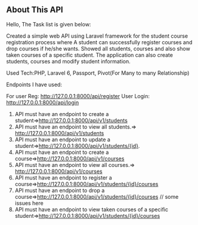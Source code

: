 

## About This API

Hello,
The Task list is given below:

Created a simple web API using Laravel framework for the student course registration process where A student can successfully register courses and drop courses if he/she wants. Showed all students, courses and also show taken courses of a specific student. The application can also create students, courses and modify student information.


Used Tech:PHP, Laravel 6, Passport, Pivot(For Many to many Relationship)


Endpoints I have used:

For user Reg: http://127.0.0.1:8000/api/register 
User Login: http://127.0.0.1:8000/api/login

1.	API must have an endpoint to create a student=>http://127.0.0.1:8000/api/v1/students
2.	API must have an endpoint to view all students.=> http://127.0.0.1:8000/api/v1/students
3.	API must have an endpoint to update a student=>http://127.0.0.1:8000/api/v1/students/{id}.
4.	API must have an endpoint to create a course=>http://127.0.0.1:8000/api/v1/courses
5.	API must have an endpoint to view all courses.=> http://127.0.0.1:8000/api/v1/courses
6.	API must have an endpoint to register a course=>http://127.0.0.1:8000/api/v1/students/{id}/courses
7.	API must have an endpoint to drop a course=>http://127.0.0.1:8000/api/v1/students/{id}/courses    // some issues here
8.	API must have an endpoint to view taken courses of a specific student=>http://127.0.0.1:8000/api/v1/students/{id}/courses

